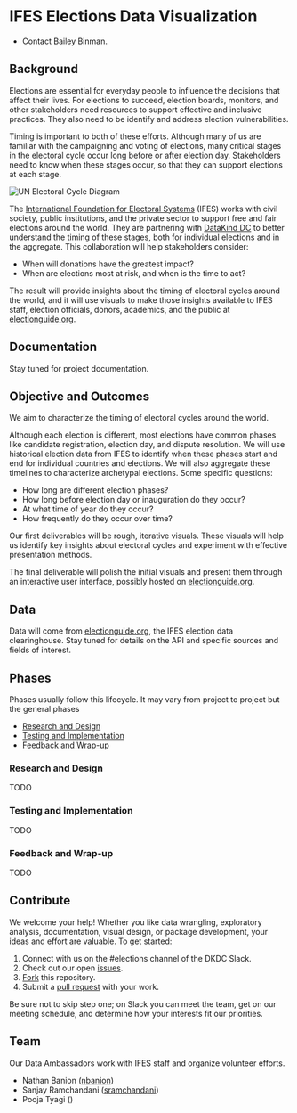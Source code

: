# IFES Elections Data Visualization

- Contact Bailey Binman.


## Background

Elections are essential for everyday people to influence the decisions that
affect their lives. For elections to succeed, election boards, monitors, and
other stakeholders need resources to support effective and inclusive practices.
They also need to be identify and address election vulnerabilities.

Timing is important to both of these efforts. Although many of us are familiar
with the campaigning and voting of elections, many critical stages in the
electoral cycle occur long before or after election day. Stakeholders need to
know when these stages occur, so that they can support elections at each stage.

![UN Electoral Cycle Diagram](placeholder.png)

The [International Foundation for Electoral Systems](https://www.ifes.org/)
(IFES) works with civil society, public institutions, and the private sector to
support free and fair elections around the world. They are partnering with
[DataKind DC](https://www.datakind.org/chapters/datakind-dc) to better
understand the timing of these stages, both for individual elections and in the
aggregate. This collaboration will help stakeholders consider:

- When will donations have the greatest impact?
- When are elections most at risk, and when is the time to act?

The result will provide insights about the timing of electoral cycles around the
world, and it will use visuals to make those insights available to IFES staff,
election officials, donors, academics, and the public at
[electionguide.org](https://www.electionguide.org/).


## Documentation

Stay tuned for project documentation.


## Objective and Outcomes

We aim to characterize the timing of electoral cycles around the world.

Although each election is different, most elections have common phases like
candidate registration, election day, and dispute resolution. We will use
historical election data from IFES to identify when these phases start and end
for individual countries and elections. We will also aggregate these timelines
to characterize archetypal elections. Some specific questions:

- How long are different election phases?
- How long before election day or inauguration do they occur?
- At what time of year do they occur?
- How frequently do they occur over time?

Our first deliverables will be rough, iterative visuals. These visuals will help
us identify key insights about electoral cycles and experiment with effective
presentation methods.

The final deliverable will polish the initial visuals and present them through
an interactive user interface, possibly hosted on
[electionguide.org](https://www.electionguide.org/).


## Data

Data will come from [electionguide.org](https://www.electionguide.org/), the
IFES election data clearinghouse. Stay tuned for details on the API and
specific sources and fields of interest.


## Phases
Phases usually follow this lifecycle. It may vary from project to project but the general phases
- [Research and Design](#research-and-design)
- [Testing and Implementation](#testing-and-implementation)
- [Feedback and Wrap-up](#feedback-and-wrap-up)

### Research and Design
TODO

### Testing and Implementation
TODO

### Feedback and Wrap-up
TODO


## Contribute

We welcome your help! Whether you like data wrangling, exploratory analysis,
documentation, visual design, or package development, your ideas and effort are
valuable. To get started:

1. Connect with us on the #elections channel of the DKDC Slack.
2. Check out our open [issues](https://github.com/DataKind-DC/ifes-elections/issues).
3. [Fork](https://docs.github.com/en/free-pro-team@latest/github/getting-started-with-github/fork-a-repo) this repository.
4. Submit a [pull request](https://docs.github.com/en/free-pro-team@latest/github/collaborating-with-issues-and-pull-requests/creating-a-pull-request) with your work.

Be sure not to skip step one; on Slack you can meet the team, get on our meeting
schedule, and determine how your interests fit our priorities.


## Team

Our Data Ambassadors work with IFES staff and organize volunteer efforts.

- Nathan Banion ([nbanion](https://github.com/nbanion))
- Sanjay Ramchandani ([sramchandani](https://github.com/sramchandani))
- Pooja Tyagi ()
